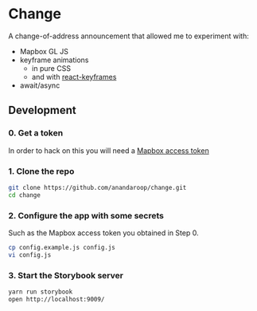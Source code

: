 # Change

A change-of-address announcement that allowed me to experiment with:

- Mapbox GL JS
- keyframe animations 
  - in pure CSS
  - and with [react-keyframes](https://github.com/zeit/react-keyframes)
- await/async

## Development

### 0. Get a token

In order to hack on this you will need a [Mapbox access token](https://www.mapbox.com/help/how-access-tokens-work/)

### 1. Clone the repo 

```sh
git clone https://github.com/anandaroop/change.git
cd change
```

### 2. Configure the app with some secrets

Such as the Mapbox access token you obtained in Step 0.

```sh
cp config.example.js config.js 
vi config.js
```

### 3. Start the Storybook server

```sh
yarn run storybook
open http://localhost:9009/
```
